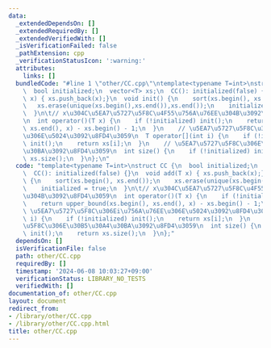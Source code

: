 ```yaml
---
data:
  _extendedDependsOn: []
  _extendedRequiredBy: []
  _extendedVerifiedWith: []
  _isVerificationFailed: false
  _pathExtension: cpp
  _verificationStatusIcon: ':warning:'
  attributes:
    links: []
  bundledCode: "#line 1 \"other/CC.cpp\"\ntemplate<typename T=int>\nstruct CC {\n\
    \  bool initialized;\n  vector<T> xs;\n  CC(): initialized(false) {}\n  void add(T\
    \ x) { xs.push_back(x);}\n  void init() {\n    sort(xs.begin(), xs.end());\n \
    \   xs.erase(unique(xs.begin(),xs.end()),xs.end());\n    initialized = true;\n\
    \  }\n\t// x\u304C\u5EA7\u5727\u5F8C\u4F55\u756A\u76EE\u304B\u3092\u8FD4\u3059\
    \n  int operator()(T x) {\n    if (!initialized) init();\n    return upper_bound(xs.begin(),\
    \ xs.end(), x) - xs.begin() - 1;\n  }\n    // \u5EA7\u5727\u5F8C\u306Ei\u756A\u76EE\
    \u306E\u5024\u3092\u8FD4\u3059\n  T operator[](int i) {\n    if (!initialized)\
    \ init();\n    return xs[i];\n  }\n    // \u5EA7\u5727\u5F8C\u306E\u30B5\u30A4\
    \u30BA\u3092\u8FD4\u3059\n  int size() {\n    if (!initialized) init();\n    return\
    \ xs.size();\n  }\n};\n"
  code: "template<typename T=int>\nstruct CC {\n  bool initialized;\n  vector<T> xs;\n\
    \  CC(): initialized(false) {}\n  void add(T x) { xs.push_back(x);}\n  void init()\
    \ {\n    sort(xs.begin(), xs.end());\n    xs.erase(unique(xs.begin(),xs.end()),xs.end());\n\
    \    initialized = true;\n  }\n\t// x\u304C\u5EA7\u5727\u5F8C\u4F55\u756A\u76EE\
    \u304B\u3092\u8FD4\u3059\n  int operator()(T x) {\n    if (!initialized) init();\n\
    \    return upper_bound(xs.begin(), xs.end(), x) - xs.begin() - 1;\n  }\n    //\
    \ \u5EA7\u5727\u5F8C\u306Ei\u756A\u76EE\u306E\u5024\u3092\u8FD4\u3059\n  T operator[](int\
    \ i) {\n    if (!initialized) init();\n    return xs[i];\n  }\n    // \u5EA7\u5727\
    \u5F8C\u306E\u30B5\u30A4\u30BA\u3092\u8FD4\u3059\n  int size() {\n    if (!initialized)\
    \ init();\n    return xs.size();\n  }\n};"
  dependsOn: []
  isVerificationFile: false
  path: other/CC.cpp
  requiredBy: []
  timestamp: '2024-06-08 10:03:27+09:00'
  verificationStatus: LIBRARY_NO_TESTS
  verifiedWith: []
documentation_of: other/CC.cpp
layout: document
redirect_from:
- /library/other/CC.cpp
- /library/other/CC.cpp.html
title: other/CC.cpp
---
```

